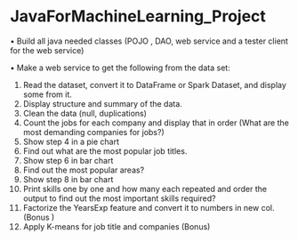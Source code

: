 # JavaForMachineLearning_Project

•	Build all java needed classes (POJO , DAO, web service and a tester client for the web service)

•	Make a web service to get the following from the data set:
1.	Read the dataset, convert it to DataFrame or Spark Dataset, and display some from it.
2.	Display structure and summary of the data.
3.	Clean the data (null, duplications)
4.	Count the jobs for each company and display that in order (What are the most demanding companies for jobs?)
5.	Show step 4 in a pie chart 
6.	Find out what are the most popular job titles.
7.	Show step 6 in bar chart 
8.	Find out the most popular areas?
9.	Show step 8 in bar chart 
10.	Print skills one by one and how many each repeated and order the output to find out the most important skills required?
11.	Factorize the YearsExp feature and convert it to numbers in new col. (Bonus )
12.	Apply K-means for job title and companies (Bonus)
